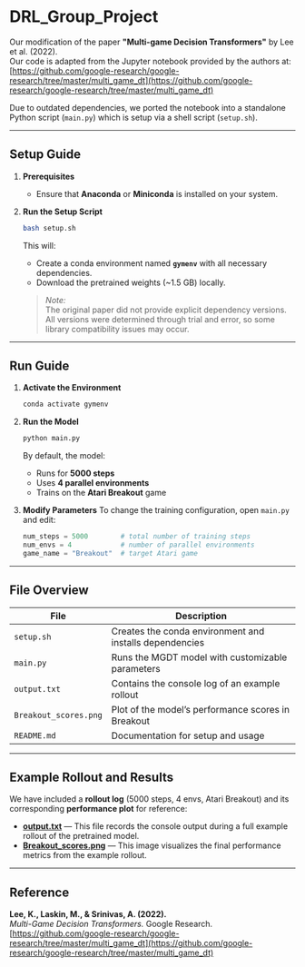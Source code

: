 # DRL_Group_Project

Our modification of the paper **"Multi-game Decision Transformers"** by Lee et al. (2022).  
Our code is adapted from the Jupyter notebook provided by the authors at:  
[https://github.com/google-research/google-research/tree/master/multi_game_dt](https://github.com/google-research/google-research/tree/master/multi_game_dt)

Due to outdated dependencies, we ported the notebook into a standalone Python script (`main.py`) which is setup via a shell script (`setup.sh`).

---

## Setup Guide

1. **Prerequisites**
   - Ensure that **Anaconda** or **Miniconda** is installed on your system.

2. **Run the Setup Script**
   ```bash
   bash setup.sh
   ```
   This will:
   - Create a conda environment named **`gymenv`** with all necessary dependencies.
   - Download the pretrained weights (~1.5 GB) locally.

   > *Note:*  
   > The original paper did not provide explicit dependency versions.  
   > All versions were determined through trial and error, so some library compatibility issues may occur.

---

## Run Guide

1. **Activate the Environment**
   ```bash
   conda activate gymenv
   ```

2. **Run the Model**
   ```bash
   python main.py
   ```

   By default, the model:
   - Runs for **5000 steps**
   - Uses **4 parallel environments**
   - Trains on the **Atari Breakout** game

3. **Modify Parameters**
   To change the training configuration, open `main.py` and edit:
   ```python
   num_steps = 5000        # total number of training steps
   num_envs = 4            # number of parallel environments
   game_name = "Breakout"  # target Atari game
   ```

---

## File Overview

| File | Description |
|------|--------------|
| `setup.sh` | Creates the conda environment and installs dependencies |
| `main.py` | Runs the MGDT model with customizable parameters |
| `output.txt` | Contains the console log of an example rollout |
| `Breakout_scores.png` | Plot of the model’s performance scores in Breakout |
| `README.md` | Documentation for setup and usage |

---

## Example Rollout and Results

We have included a **rollout log** (5000 steps, 4 envs, Atari Breakout) and its corresponding **performance plot** for reference:

- **[output.txt](./output.txt)** — This file records the console output during a full example rollout of the pretrained model.
- **[Breakout_scores.png](./Breakout_scores.png)** — This image visualizes the final performance metrics from the example rollout.

---

## Reference

**Lee, K., Laskin, M., & Srinivas, A. (2022).**  
*Multi-Game Decision Transformers.* Google Research.  
[https://github.com/google-research/google-research/tree/master/multi_game_dt](https://github.com/google-research/google-research/tree/master/multi_game_dt)
